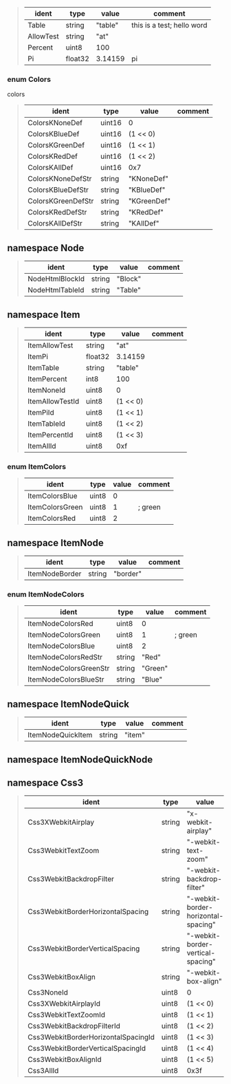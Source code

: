 <!--This file is generated by ConstMaker, DON'T MODIFY.-->

>|ident|type|value|comment|
>|---|---|---|---|
>|Table|string|"table"|this is a test; hello word|
>|AllowTest|string|"at"||
>|Percent|uint8|100||
>|Pi|float32|3.14159|pi|
### enum Colors
colors
>|ident|type|value|comment|
>|---|---|---|---|
>|ColorsKNoneDef|uint16|0||
>|ColorsKBlueDef|uint16|(1 << 0)||
>|ColorsKGreenDef|uint16|(1 << 1)||
>|ColorsKRedDef|uint16|(1 << 2)||
>|ColorsKAllDef|uint16|0x7||
>|ColorsKNoneDefStr| string | "KNoneDef"||
>|ColorsKBlueDefStr| string | "KBlueDef"||
>|ColorsKGreenDefStr| string | "KGreenDef"||
>|ColorsKRedDefStr| string | "KRedDef"||
>|ColorsKAllDefStr| string | "KAllDef"||

## namespace Node
>|ident|type|value|comment|
>|---|---|---|---|
>|NodeHtmlBlockId|string|"Block"||
>|NodeHtmlTableId|string|"Table"||

## namespace Item
>|ident|type|value|comment|
>|---|---|---|---|
>|ItemAllowTest|string|"at"||
>|ItemPi|float32|3.14159||
>|ItemTable|string|"table"||
>|ItemPercent|int8|100||
>|ItemNoneId|uint8|0||
>|ItemAllowTestId|uint8|(1 << 0)||
>|ItemPiId|uint8|(1 << 1)||
>|ItemTableId|uint8|(1 << 2)||
>|ItemPercentId|uint8|(1 << 3)||
>|ItemAllId|uint8|0xf||

### enum ItemColors
>|ident|type|value|comment|
>|---|---|---|---|
>|ItemColorsBlue|uint8|0||
>|ItemColorsGreen|uint8|1|; green|
>|ItemColorsRed|uint8|2||

## namespace ItemNode
>|ident|type|value|comment|
>|---|---|---|---|
>|ItemNodeBorder|string|"border"||

### enum ItemNodeColors
>|ident|type|value|comment|
>|---|---|---|---|
>|ItemNodeColorsRed|uint8|0||
>|ItemNodeColorsGreen|uint8|1|; green|
>|ItemNodeColorsBlue|uint8|2||
>|ItemNodeColorsRedStr| string | "Red"||
>|ItemNodeColorsGreenStr| string | "Green"||
>|ItemNodeColorsBlueStr| string | "Blue"||

## namespace ItemNodeQuick
>|ident|type|value|comment|
>|---|---|---|---|
>|ItemNodeQuickItem|string|"item"||

## namespace ItemNodeQuickNode

## namespace Css3
>|ident|type|value|comment|
>|---|---|---|---|
>|Css3XWebkitAirplay|string|"x-webkit-airplay"||
>|Css3WebkitTextZoom|string|"-webkit-text-zoom"||
>|Css3WebkitBackdropFilter|string|"-webkit-backdrop-filter"||
>|Css3WebkitBorderHorizontalSpacing|string|"-webkit-border-horizontal-spacing"||
>|Css3WebkitBorderVerticalSpacing|string|"-webkit-border-vertical-spacing"||
>|Css3WebkitBoxAlign|string|"-webkit-box-align"||
>|Css3NoneId|uint8|0||
>|Css3XWebkitAirplayId|uint8|(1 << 0)||
>|Css3WebkitTextZoomId|uint8|(1 << 1)||
>|Css3WebkitBackdropFilterId|uint8|(1 << 2)||
>|Css3WebkitBorderHorizontalSpacingId|uint8|(1 << 3)||
>|Css3WebkitBorderVerticalSpacingId|uint8|(1 << 4)||
>|Css3WebkitBoxAlignId|uint8|(1 << 5)||
>|Css3AllId|uint8|0x3f||